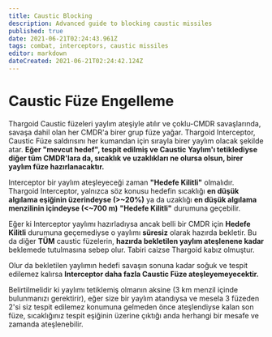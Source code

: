 ```yaml
---
title: Caustic Blocking
description: Advanced guide to blocking caustic missiles
published: true
date: 2021-06-21T02:24:43.961Z
tags: combat, interceptors, caustic missiles
editor: markdown
dateCreated: 2021-06-21T02:24:42.124Z
---
```


# Caustic Füze Engelleme
Thargoid Caustic füzeleri yaylım ateşiyle atılır ve çoklu-CMDR savaşlarında, savaşa dahil olan her CMDR'a birer grup füze yağar. Thargoid Interceptor, Caustic Füze saldırısını her kumandan için sırayla birer yaylım olacak şekilde atar. **Eğer "mevcut hedef", tespit edilmiş ve Caustic Yaylım'ı tetiklediyse diğer tüm CMDR'lara da, sıcaklık ve uzaklıkları ne olursa olsun, birer yaylım füze hazırlanacaktır.**

Interceptor bir yaylım ateşleyeceği zaman **"Hedefe Kilitli"** olmalıdır. Thargoid Interceptor, yalnızca söz konusu hedefin sıcaklığı **en düşük algılama eşiğinin üzerindeyse (>~20%)** ya da uzaklığı **en düşük algılama menzilinin içindeyse (<~700 m)** **"Hedefe Kilitli"** durumuna geçebilir.

Eğer ki Interceptor yaylımı hazırladıysa ancak belli bir CMDR için **Hedefe Kilitli** durumuna geçemediyse o yaylımı **süresiz** olarak hazırda bekletir. Bu da diğer **TÜM** caustic füzelerin, **hazırda bekletilen yaylım ateşlenene kadar** beklemede tutulmasına sebep olur. Tabiri caizse Thargoid kabız olmuştur.

Olur da bekletilen yaylımın hedefi savaşın sonuna kadar soğuk ve tespit edilemez kalırsa **Interceptor daha fazla Caustic Füze ateşleyemeyecektir.**

Belirtilmelidir ki yaylımı tetiklemiş olmanın aksine (3 km menzil içinde bulunmanızı gerektirir), eğer size bir yaylım atandıysa ve mesela 3 füzeden 2'si siz tespit edilemez konumuna gelmeden önce ateşlendiyse kalan son füze, sıcaklığınız tespit eşiğinin üzerine çıktığı anda herhangi bir mesafe ve zamanda ateşlenebilir.
